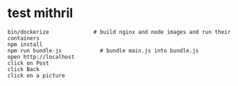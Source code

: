 # test mithril

    bin/dockerize              # build nginx and node images and run their containers
    npm install
    npm run bundle-js            # bundle main.js into bundle.js
    open http://localhost
    click on Post
    click Back
    click on a picture


